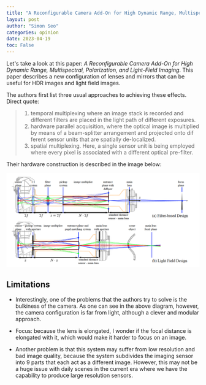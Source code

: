 ```yaml
---
title: "A Reconfigurable Camera Add-On for High Dynamic Range, Multispectral, Polarization, and Light-Field Imaging"
layout: post
author: "Simon Seo"
categories: opinion
date: 2023-04-19
toc: False
---
```


Let's take a look at this paper: *A Reconfigurable Camera Add-On for High Dynamic Range, Multispectral, Polarization, and Light-Field Imaging*. This paper describes a new configuration of lenses and mirrors that can be useful for HDR images and light field images. 

The authors first list three usual approaches to achieving these effects. Direct quote:

> 1. temporal multiplexing where an image stack is recorded and different filters are placed in the light path of different exposures. 
> 1. hardware parallel acquisition, where the optical image is multiplied by means of a beam-splitter arrangement and projected onto dif ferent sensor units that are spatially de-localized. 
> 1. spatial multiplexing. Here, a single sensor unit is being employed where every pixel is associated with a different optical pre-filter.

Their hardware construction is described in the image below:

![Alt text](reconfig-camera.png)

## Limitations

- Interestingly, one of the problems that the authors try to solve is the bulkiness of the camera. As one can see in the above diagram, however, the camera configuration is far from light, although a clever and modular approach. 

- Focus: because the lens is elongated, I wonder if the focal distance is elongated with it, which would make it harder to focus on an image.

- Another problem is that this system may suffer from low resolution and bad image quality, because the system subdivides the imaging sensor into 9 parts that each act as a different image. However, this may not be a huge issue with daily scenes in the current era where we have the capability to produce large resolution sensors.






<script src="https://polyfill.io/v3/polyfill.min.js?features=es6"></script>
<script id="MathJax-script" async src="https://cdn.jsdelivr.net/npm/mathjax@3/es5/tex-mml-chtml.js"></script>
